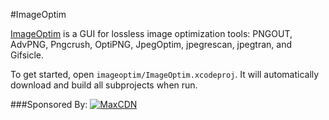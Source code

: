 #ImageOptim

[ImageOptim](http://imageoptim.com) is a GUI for lossless image optimization tools: PNGOUT, AdvPNG, Pngcrush, OptiPNG, JpegOptim, jpegrescan, jpegtran, and Gifsicle.

To get started, open `imageoptim/ImageOptim.xcodeproj`. It will automatically download and build all subprojects when run.

###Sponsored By:
<a href="http://tracking.maxcdn.com/c/69095/3982/378"><img src="http://jdorfman.cdnconnect.com/maxcdn/MaxCDN-Orange-200x33.png" alt="MaxCDN" target="_blank"></a>
